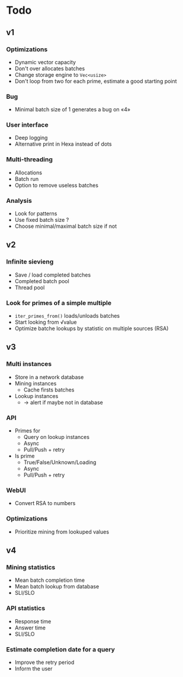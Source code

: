 # Todo

## v1

### Optimizations
  - Dynamic vector capacity
  - Don't over allocates batches
  - Change storage engine to `Vec<usize>`
  - Don't loop from two for each prime, estimate a good starting point

### Bug
  - Minimal batch size of 1 generates a bug on «4»

### User interface
  - Deep logging
  - Alternative print in Hexa instead of dots

### Multi-threading
  - Allocations
  - Batch run
  - Option to remove useless batches

### Analysis
  - Look for patterns
  - Use fixed batch size ?
  - Choose minimal/maximal batch size if not


## v2

### Infinite sievieng
  - Save / load completed batches
  - Completed batch pool
  - Thread pool

### Look for primes of a simple multiple
  - `iter_primes_from()` loads/unloads batches
  - Start looking from √value
  - Optimize batche lookups by statistic on multiple sources (RSA)


## v3

### Multi instances
  - Store in a network database
  - Mining instances
    - Cache firsts batches
  - Lookup instances
    - → alert if maybe not in database

### API
  - Primes for
    - Query on lookup instances
    - Async
    - Pull/Push + retry
  - Is prime
    - True/False/Unknown/Loading
    - Async
    - Pull/Push + retry

### WebUI
  - Convert RSA to numbers

### Optimizations
  - Prioritize mining from lookuped values


## v4

### Mining statistics
  - Mean batch completion time
  - Mean batch lookup from database
  - SLI/SLO

### API statistics
  - Response time
  - Answer time
  - SLI/SLO

### Estimate completion date for a query
  - Improve the retry period
  - Inform the user
